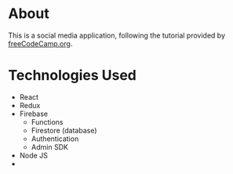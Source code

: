 # About 

This is a social media application, following the tutorial provided by [freeCodeCamp.org](https://www.youtube.com/watch?v=m_u6P5k0vP0). 

# Technologies Used 

* React 
* Redux 
* Firebase 
    * Functions 
    * Firestore (database)
    * Authentication 
    * Admin SDK 
* Node JS 
* 